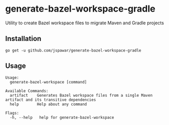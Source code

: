 # generate-bazel-workspace-gradle
Utility to create Bazel workspace files to migrate Maven and Gradle projects

## Installation
`go get -u github.com/jspawar/generate-bazel-workspace-gradle`

## Usage
```
Usage:
  generate-bazel-workspace [command]

Available Commands:
  artifact    Generates Bazel workspace files from a single Maven artifact and its transitive dependencies
  help        Help about any command

Flags:
  -h, --help   help for generate-bazel-workspace
```

